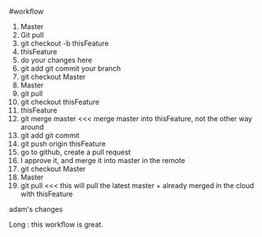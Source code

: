 #workflow
1. Master
2. Git pull
3. git checkout -b thisFeature
4. thisFeature
5. do your changes here
6. git add git commit your branch
7. git checkout Master
8. Master
9. git pull
10. git checkout thisFeature
11. thisFeature
12. git merge master <<< merge master into thisFeature, not the other way around
13. git add git commit
14. git push origin thisFeature
15. go to github, create a pull request
16. I approve it, and merge it into master in the remote
17. git checkout Master
18. Master
19. git pull <<< this will pull the latest master + already merged in the cloud with thisFeature

adam's changes

Long : this workflow is great.

